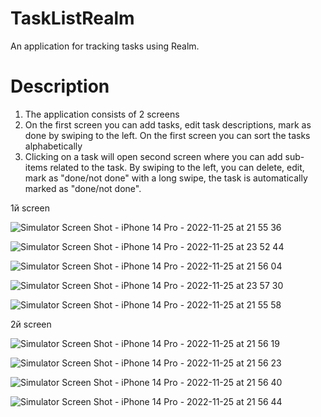 # TaskListRealm
An application for tracking tasks using Realm.


# Description

1. The application consists of 2 screens 
2. On the first screen you can add tasks, edit task descriptions, mark as done by swiping to the left. 
On the first screen you can sort the tasks alphabetically
3. Clicking on a task will open second screen where you can add sub-items related to the task. By swiping to the left, you can delete, edit, 
mark as "done/not done" with a long swipe, the task is automatically marked as "done/not done". 


1й screen


![Simulator Screen Shot - iPhone 14 Pro - 2022-11-25 at 21 55 36](https://user-images.githubusercontent.com/76981561/204054540-f2d4dbaa-7606-4bed-a383-d62cd71247bf.png)

![Simulator Screen Shot - iPhone 14 Pro - 2022-11-25 at 23 52 44](https://user-images.githubusercontent.com/76981561/204054565-4b3a275e-3edc-4c9b-8477-94638b2fafa9.png)

![Simulator Screen Shot - iPhone 14 Pro - 2022-11-25 at 21 56 04](https://user-images.githubusercontent.com/76981561/204054632-6e58e7be-8ae4-431d-bab7-df89a5577dbe.png)

![Simulator Screen Shot - iPhone 14 Pro - 2022-11-25 at 23 57 30](https://user-images.githubusercontent.com/76981561/204054721-08b27051-447c-482b-9501-4a6b31d258e5.png)

![Simulator Screen Shot - iPhone 14 Pro - 2022-11-25 at 21 55 58](https://user-images.githubusercontent.com/76981561/204054758-00445257-797d-4e95-81be-9458e3437245.png)


2й screen




![Simulator Screen Shot - iPhone 14 Pro - 2022-11-25 at 21 56 19](https://user-images.githubusercontent.com/76981561/204055034-ad6ecf27-e977-4f59-b9d2-2596e55d9117.png)

![Simulator Screen Shot - iPhone 14 Pro - 2022-11-25 at 21 56 23](https://user-images.githubusercontent.com/76981561/204055110-531e4efe-4003-48ad-a51f-261e48e412d2.png)

![Simulator Screen Shot - iPhone 14 Pro - 2022-11-25 at 21 56 40](https://user-images.githubusercontent.com/76981561/204055131-673ef7ed-53b7-41f8-aa08-f6d0876bb1fb.png)

![Simulator Screen Shot - iPhone 14 Pro - 2022-11-25 at 21 56 44](https://user-images.githubusercontent.com/76981561/204055153-95a5721e-902e-4adf-b764-a2c72338cb0f.png)
